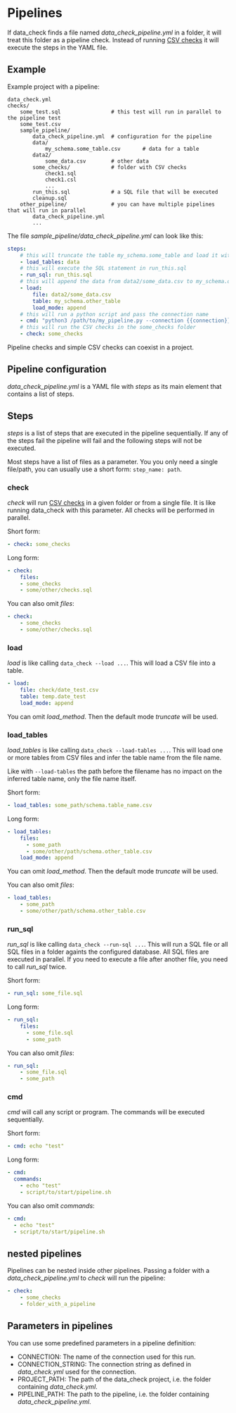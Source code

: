 # Pipelines

If data_check finds a file named _data\_check\_pipeline.yml_ in a folder, it will treat this folder as a pipeline check. Instead of running [CSV checks](csv_checks.md) it will execute the steps in the YAML file.

## Example

Example project with a pipeline:

    data_check.yml
    checks/
        some_test.sql                # this test will run in parallel to the pipeline test
        some_test.csv
        sample_pipeline/
            data_check_pipeline.yml  # configuration for the pipeline
            data/
                my_schema.some_table.csv       # data for a table
            data2/
                some_data.csv        # other data
            some_checks/             # folder with CSV checks
                check1.sql
                check1.csl
                ...
            run_this.sql             # a SQL file that will be executed
            cleanup.sql
        other_pipeline/              # you can have multiple pipelines that will run in parallel
            data_check_pipeline.yml
            ...

The file _sample\_pipeline/data\_check\_pipeline.yml_ can look like this:

```yaml
steps:
    # this will truncate the table my_schema.some_table and load it with the data from data/my_schema.some_table.csv
    - load_tables: data
    # this will execute the SQL statement in run_this.sql
    - run_sql: run_this.sql
    # this will append the data from data2/some_data.csv to my_schema.other_table
    - load:
        file: data2/some_data.csv
        table: my_schema.other_table
        load_mode: append
    # this will run a python script and pass the connection name
    - cmd: "python3 /path/to/my_pipeline.py --connection {{connection}}"
    # this will run the CSV checks in the some_checks folder
    - check: some_checks
```

Pipeline checks and simple CSV checks can coexist in a project.

## Pipeline configuration

_data\_check\_pipeline.yml_ is a YAML file with _steps_ as its main element that contains a list of steps.


## Steps

_steps_ is a list of steps that are executed in the pipeline sequentially. If any of the steps fail the pipeline will fail and the following steps will not be executed.

Most steps have a list of files as a parameter. You you only need a single file/path, you can usually use a short form: `step_name: path`.

### check

_check_ will run [CSV checks](csv_checks.md) in a given folder or from a single file. It is like running data_check with this parameter. All checks will be performed in parallel.

Short form:
```yaml
- check: some_checks
```

Long form:
```yaml
- check:
    files:
    - some_checks
    - some/other/checks.sql
```

You can also omit _files_:
```yaml
- check:
    - some_checks
    - some/other/checks.sql
```


### load

_load_ is like calling `data_check --load ...`. This will load a CSV file into a table.

```yaml
- load:
    file: check/date_test.csv
    table: temp.date_test
    load_mode: append
```

You can omit _load\_method_. Then the default mode _truncate_ will be used.

### load_tables

_load\_tables_ is like calling `data_check --load-tables ...`. This will load one or more tables from CSV files and infer the table name from the file name.

Like with `--load-tables` the path before the filename has no impact on the inferred table name, only the file name itself.

Short form:
```yaml
- load_tables: some_path/schema.table_name.csv
```

Long form:
```yaml
- load_tables:
    files: 
      - some_path
      - some/other/path/schema.other_table.csv
    load_mode: append
```

You can omit _load\_method_. Then the default mode _truncate_ will be used.

You can also omit _files_:
```yaml
- load_tables:
    - some_path
    - some/other/path/schema.other_table.csv
```

### run_sql

_run\_sql_ is like calling `data_check --run-sql ...`. This will run a SQL file or all SQL files in a folder againts the configured database. All SQL files are executed in parallel. If you need to execute a file after another file, you need to call _run\_sql_ twice.

Short form:
```yaml
- run_sql: some_file.sql
```

Long form:
```yaml
- run_sql:
    files:
      - some_file.sql
      - some_path
```

You can also omit _files_:
```yaml
- run_sql:
    - some_file.sql
    - some_path
```

### cmd

_cmd_ will call any script or program. The commands will be executed sequentially.

Short form:
```yaml
- cmd: echo "test"
```

Long form:
```yaml
- cmd:
  commands:
    - echo "test"
    - script/to/start/pipeline.sh
```

You can also omit _commands_:
```yaml
- cmd:
  - echo "test"
  - script/to/start/pipeline.sh
```

## nested pipelines

Pipelines can be nested inside other pipelines. Passing a folder with a _data\_check\_pipeline.yml_ to _check_ will run the pipeline:

```yaml
- check:
    - some_checks
    - folder_with_a_pipeline
```

## Parameters in pipelines

You can use some predefined parameters in a pipeline definition:

* CONNECTION: The name of the connection used for this run.
* CONNECTION_STRING: The connection string as defined in _data\_check.yml_ used for the connection.
* PROJECT_PATH: The path of the data_check project, i.e. the folder containing _data\_check.yml_.
* PIPELINE_PATH: The path to the pipeline, i.e. the folder containing _data\_check\_pipeline.yml_.
